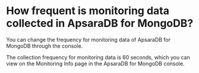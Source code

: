 # How frequent is monitoring data collected in ApsaraDB for MongoDB?

You can change the frequency for monitoring data of ApsaraDB for MongoDB through the console.

The collection frequency for monitoring data is 60 seconds, which you can view on the Monitoring Info page in the ApsaraDB for MongoDB console.

